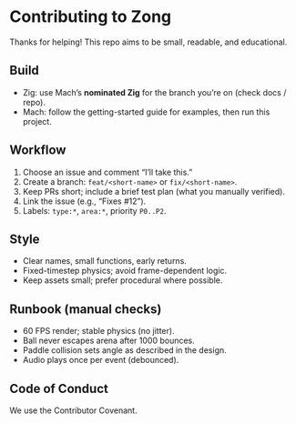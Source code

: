 # Contributing to Zong

Thanks for helping! This repo aims to be small, readable, and educational.

## Build
- Zig: use Mach’s **nominated Zig** for the branch you’re on (check docs / repo).
- Mach: follow the getting-started guide for examples, then run this project.

## Workflow
1. Choose an issue and comment “I’ll take this.”
2. Create a branch: `feat/<short-name>` or `fix/<short-name>`.
3. Keep PRs short; include a brief test plan (what you manually verified).
4. Link the issue (e.g., “Fixes #12”).  
5. Labels: `type:*`, `area:*`, priority `P0..P2`.

## Style
- Clear names, small functions, early returns.
- Fixed-timestep physics; avoid frame-dependent logic.
- Keep assets small; prefer procedural where possible.

## Runbook (manual checks)
- 60 FPS render; stable physics (no jitter).
- Ball never escapes arena after 1000 bounces.
- Paddle collision sets angle as described in the design.
- Audio plays once per event (debounced).

## Code of Conduct
We use the Contributor Covenant.
